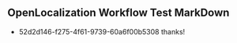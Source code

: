 ## OpenLocalization Workflow Test MarkDown
* 52d2d146-f275-4f61-9739-60a6f00b5308 thanks!

<!--HONumber=Aug16_HO4-->


